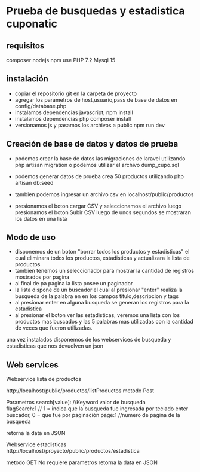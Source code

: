 
Prueba de busquedas y estadistica cuponatic
==================================

requisitos
------------
composer
nodejs
npm
use PHP 7.2
Mysql 15

instalación
-------------
* copiar el repositorio git en la carpeta de proyecto
* agregar los parametros de host,usuario,pass de base de datos en config/database.php
* instalamos dependencias javascript, npm install
* instalamos dependencias php composer install
* versionamos js y pasamos los archivos a public npm run dev


Creación de base de datos y datos de prueba
--------------------------------------------

* podemos crear la base de datos las migraciones de laravel utilizando php artisan migration
o podemos utilizar el archivo dump_cupo.sql

* podemos generar datos de prueba crea 50 productos utilizando  php artisan db:seed
* tambien podemos ingresar un archivo csv en localhost/public/productos
* presionamos el boton cargar CSV y seleccionamos el archivo luego presionamos el boton Subir CSV luego de unos segundos se mostraran los datos en una lista

Modo de uso
--------------------------
* disponemos de un boton "borrar todos los productos y estadisticas" el cual eliminara todos los productos, estadisticas y actualizara la lista de productos
* tambien tenemos un seleccionador para mostrar la cantidad de registros mostrados por pagina
* al final de pa pagina la lista posee un paginador
* la lista dispone de un buscador el cual al presionar "enter" realiza la busqueda de la palabra en en los campos titulo,descripcion y tags
* al presionar enter en alguna busqueda se generan los registros para la estadistica
* al presionar el boton ver las estadisticas, veremos una lista con los productos mas buscados y las 5 palabras mas utilizadas con la cantidad de veces que fueron utilizadas.

una vez instalados disponemos de los webservices de busqueda y estadisticas que nos devuelven un json 

Web services
-------------------

Webservice lista de productos

http://localhost/public/productos/listProductos
metodo Post

Parametros
search[value]: //Keyword valor de busqueda  
flagSearch:1   // 1 = indica que la busqueda fue ingresada por teclado enter buscador, 0 =  que fue por paginación
page:1         //numero de pagina de la busqueda

retorna la data en JSON



Webservice estadisticas
http://localhost/proyecto/public/productos/estadistica 

metodo GET
No requiere parametros
retorna la data en JSON 

